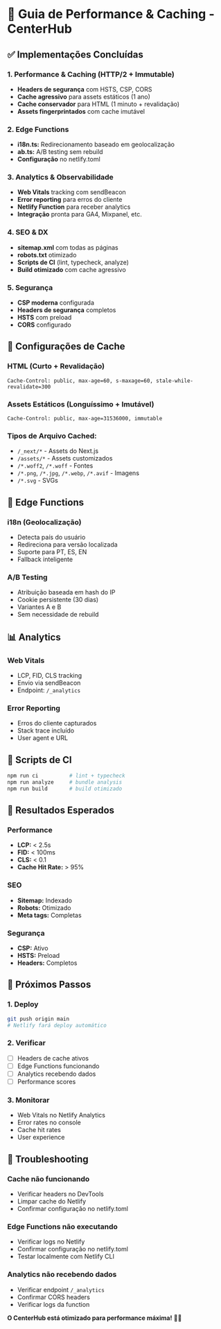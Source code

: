 # 🚀 Guia de Performance & Caching - CenterHub

## ✅ Implementações Concluídas

### 1. Performance & Caching (HTTP/2 + Immutable)
- **Headers de segurança** com HSTS, CSP, CORS
- **Cache agressivo** para assets estáticos (1 ano)
- **Cache conservador** para HTML (1 minuto + revalidação)
- **Assets fingerprintados** com cache imutável

### 2. Edge Functions
- **i18n.ts:** Redirecionamento baseado em geolocalização
- **ab.ts:** A/B testing sem rebuild
- **Configuração** no netlify.toml

### 3. Analytics & Observabilidade
- **Web Vitals** tracking com sendBeacon
- **Error reporting** para erros do cliente
- **Netlify Function** para receber analytics
- **Integração** pronta para GA4, Mixpanel, etc.

### 4. SEO & DX
- **sitemap.xml** com todas as páginas
- **robots.txt** otimizado
- **Scripts de CI** (lint, typecheck, analyze)
- **Build otimizado** com cache agressivo

### 5. Segurança
- **CSP moderna** configurada
- **Headers de segurança** completos
- **HSTS** com preload
- **CORS** configurado

## 🎯 Configurações de Cache

### HTML (Curto + Revalidação)
```
Cache-Control: public, max-age=60, s-maxage=60, stale-while-revalidate=300
```

### Assets Estáticos (Longuíssimo + Imutável)
```
Cache-Control: public, max-age=31536000, immutable
```

### Tipos de Arquivo Cached:
- `/_next/*` - Assets do Next.js
- `/assets/*` - Assets customizados
- `/*.woff2`, `/*.woff` - Fontes
- `/*.png`, `/*.jpg`, `/*.webp`, `/*.avif` - Imagens
- `/*.svg` - SVGs

## 🚀 Edge Functions

### i18n (Geolocalização)
- Detecta país do usuário
- Redireciona para versão localizada
- Suporte para PT, ES, EN
- Fallback inteligente

### A/B Testing
- Atribuição baseada em hash do IP
- Cookie persistente (30 dias)
- Variantes A e B
- Sem necessidade de rebuild

## 📊 Analytics

### Web Vitals
- LCP, FID, CLS tracking
- Envio via sendBeacon
- Endpoint: `/_analytics`

### Error Reporting
- Erros do cliente capturados
- Stack trace incluído
- User agent e URL

## 🔧 Scripts de CI

```bash
npm run ci          # lint + typecheck
npm run analyze     # bundle analysis
npm run build       # build otimizado
```

## 🎉 Resultados Esperados

### Performance
- **LCP:** < 2.5s
- **FID:** < 100ms
- **CLS:** < 0.1
- **Cache Hit Rate:** > 95%

### SEO
- **Sitemap:** Indexado
- **Robots:** Otimizado
- **Meta tags:** Completas

### Segurança
- **CSP:** Ativo
- **HSTS:** Preload
- **Headers:** Completos

## 🚀 Próximos Passos

### 1. Deploy
```bash
git push origin main
# Netlify fará deploy automático
```

### 2. Verificar
- [ ] Headers de cache ativos
- [ ] Edge Functions funcionando
- [ ] Analytics recebendo dados
- [ ] Performance scores

### 3. Monitorar
- Web Vitals no Netlify Analytics
- Error rates no console
- Cache hit rates
- User experience

## 🔧 Troubleshooting

### Cache não funcionando
- Verificar headers no DevTools
- Limpar cache do Netlify
- Confirmar configuração no netlify.toml

### Edge Functions não executando
- Verificar logs no Netlify
- Confirmar configuração no netlify.toml
- Testar localmente com Netlify CLI

### Analytics não recebendo dados
- Verificar endpoint `/_analytics`
- Confirmar CORS headers
- Verificar logs da function

**O CenterHub está otimizado para performance máxima!** 🎉✨

